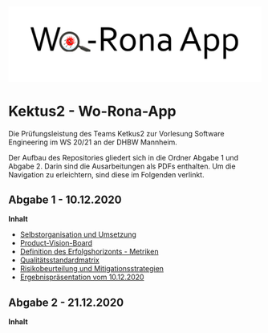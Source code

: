 ![brandlogo](logo.png)

# Kektus2 - Wo-Rona-App
Die Prüfungsleistung des Teams Ketkus2 zur Vorlesung Software Engineering im WS 20/21 an der DHBW Mannheim.

Der Aufbau des Repositories gliedert sich in die Ordner Abgabe 1 und Abgabe 2. Darin sind die Ausarbeitungen als PDFs enthalten. Um die Navigation zu erleichtern, sind diese im Folgenden verlinkt.

## Abgabe 1 - 10.12.2020
**Inhalt**
- [Selbstorganisation und Umsetzung](/Abgabe_01/00_Orga-Umsetzung.pdf)
- [Product-Vision-Board](/Abgabe_01/01_Product-Vision-Board.pdf)
- [Definition des Erfolgshorizonts - Metriken](/Abgabe_01/02_Metriken.pdf)
- [Qualitätsstandardmatrix](/Abgabe_01/03_Qualitätsstandardmatrix.pdf)
- [Risikobeurteilung und Mitigationsstrategien](/Abgabe_01/04_Risiken.pdf)
- [Ergebnispräsentation vom 10.12.2020](/Abgabe_01/Präsentation_Abgabe_01.pptx)
## Abgabe 2 - 21.12.2020
**Inhalt**
